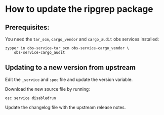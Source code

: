 # How to update the ripgrep package

## Prerequisites:

You need the `tar_scm`, `cargo_vendor` and `cargo_audit` obs services
installed:

    zypper in obs-service-tar_scm obs-service-cargo_vendor \
        obs-service-cargo_audit

## Updating to a new version from upstream

Edit the `_service` and `spec` file and update the version variable.

Download the new source file by running:

    osc service disabledrun

Update the changelog file with the upstream release notes.
